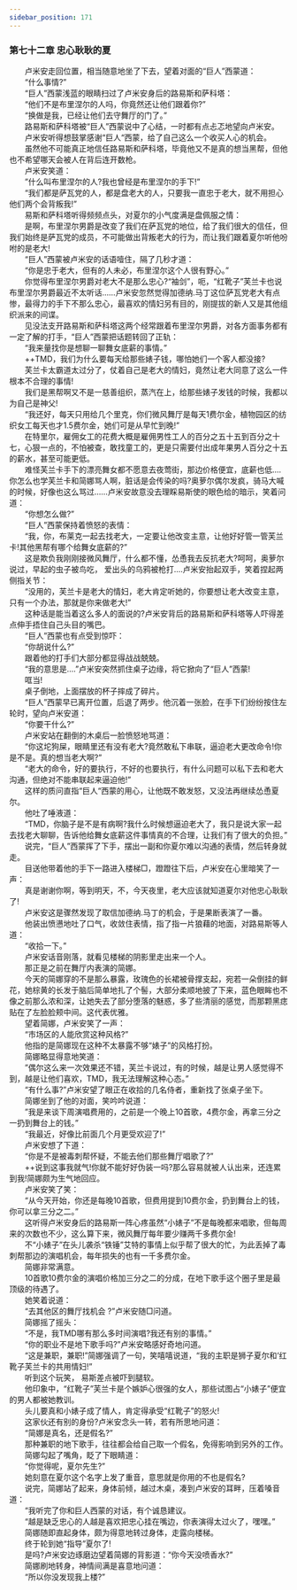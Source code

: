 ```yaml
---
sidebar_position: 171
---
```

### 第七十二章 忠心耿耿的夏  


　　卢米安走回位置，相当随意地坐了下去，望着对面的“巨人”西蒙道：  
　　“什么事情?”  
　　“巨人”西蒙浅蓝的眼睛扫过了卢米安身后的路易斯和萨科塔：  
　　“他们不是布里涅尔的人吗，你竟然还让他们跟着你?”  
　　“换做是我，已经让他们去守舞厅的门了。”  
　　路易斯和萨科塔被“巨人”西蒙说中了心结，一时都有点忐忑地望向卢米安。  
　　卢米安听得想鼓掌感谢“巨人“西蒙，给了自己这么一个收买人心的机会。  
　　虽然他不可能真正地信任路易斯和萨科塔，毕竟他又不是真的想当黑帮，但他也不希望哪天会被人在背后连开数枪。  
　　卢米安笑道：  
　　”什么叫布里涅尔的人?我也曾经是布里涅尔的手下!”  
　　“我们都是萨瓦党的人，都是盘老大的人，只要我一直忠于老大，就不用担心他们两个会背叛我!”  
　　易斯和萨科塔听得频频点头，对夏尔的小气度满是盘佩服之情：  
　　是啊，布里涅尔男爵是改变了我们在萨瓦党的地位，给了我们很大的信任，但我们始终是萨瓦党的成员，不可能做出背叛老大的行为，而让我们跟着夏尔听他吩咐的是老大!  
　　“巨人”西蒙被卢米安的话语噎住，隔了几秒才道：  
　　“你是忠于老大，但有的人未必，布里涅尔这个人很有野心。”  
　　你觉得布里涅尔男爵对老大不是那么忠心?“袖剑”，呃，“红靴子”芙兰卡也说布里涅尔男爵最近不太听话……卢米安忽然觉得加德纳.马丁这位萨瓦党老大有点惨，最得力的手下不那么忠心，最喜欢的情妇另有目的，刚提拔的新人又是其他组织派来的间谍。  
　　见没法支开路易斯和萨科塔这两个经常跟着布里涅尔男爵，对各方面事务都有一定了解的打手，“巨人”西蒙把话题转回了正轨：  
　　“我来量找你是想聊一聊舞女底薪的事情。”  
　　++TMD，我们为什么要每天给那些婊子钱，哪怕她们一个客人都没接?  
　　芙兰卡太霸道太过分了，仗着自己是老大的情妇，竟然让老大同意了这么一件根本不合理的事情!  
　　我们是黑帮啊又不是一慈善组织，蒸汽在上，给那些婊子发钱的时候，我都以为自己是神父!  
　　“我还好，每天只用给几个里克，你们微风舞厅是每天1费尔金，植物园区的纺织女工每天也才1.5费尔金，她们可是从早忙到晚!”  
　　在特里尔，雇佣女工的花费大概是雇佣男性工人的百分之五十五到百分之十七，心狠一点的，不怕被查，敢找童工的，更是只需要付出成年果男人百分之十五的薪水，甚至可能更低。  
　　难怪芙兰卡手下的漂亮舞女都不愿意去夜莺街，那边价格便宜，底薪也低....你怎么也学芙兰卡和简娜骂人啊，脏话是会传染的吗?奥萝尔偶尔发疯，骑马大喊的时候，好像也这么骂过……卢米安故意没去理睬易斯使的眼色给的暗示，笑着问道：  
　　“你想怎么做?”  
　　“巨人”西蒙保持着愤怒的表情：  
　　“我，你，布莱克一起去找老大，一定要让他改变主意，让他好好管一管芙兰卡!其他黑帮有哪个给舞女底薪的?”  
　　这是欺负我刚刚接微风舞厅，什么都不懂，怂恿我去反抗老大?呵呵，奥萝尔说过，早起的虫子被鸟吃， 爱出头的乌鸦被枪打....卢米安抬起双手，笑着捏起两侧指关节：  
　　“没用的，芙兰卡是老大的情妇，老大肯定听她的，你要想让老大改变主意，只有一个办法，那就是你来做老大!”  
　　这种话是能当着这么多人的面说的?卢米安背后的路易斯和萨科塔等人吓得差点伸手捂住自己头目的嘴巴。  
　　“巨人”西蒙也有点受到惊吓：  
　　“你胡说什么?”  
　　跟着他的打手们大部分都显得战战兢兢。  
　　“我的意思是....”卢米安突然抓住桌子边缘，将它掀向了“巨人”西蒙!  
　　哐当!  
　　桌子倒地，上面摆放的杯子摔成了碎片。  
　　“巨人”西蒙早已离开位置，后退了两步。他沉着一张脸，在手下们纷纷按住左轮时，望向卢米安道：  
　　“你要干什么?”  
　　卢米安站在翻倒的木桌后一脸愤怒地骂道：  
　　“你这坨狗屎，眼睛里还有没有老大?竟然敢私下串联，逼迫老大更改命令!你是不是。真的想当老大啊?”  
　　“老大的命令，好的要执行，不好的也要执行，有什么问题可以私下去和老大沟通，但绝对不能串联起来逼迫他!”  
　　这样的质问直指“巨人“西蒙的用心，让他既不敢发怒，又没法再继续怂恿夏尔。  
　　他吐了唾液道：  
　　“TMD，你脑子是不是有病啊?我什么时候想逼迫老大了，我只是说大家一起去找老大聊聊，告诉他给舞女底薪这件事情真的不合理，让我们有了很大的负担。”  
　　说完，“巨人”西蒙挥了下手，摆出一副和你夏尔难以沟通的表情，然后转身就走。  
　　目送他带着他的手下一路进入楼梯□，蹬蹬往下后，卢米安在心里暗笑了一声：  
　　真是谢谢你啊，等到明天，不，今天夜里，老大应该就知道夏尔对他忠心耿耿了!  
　　卢米安这是骤然发现了取信加德纳.马丁的机会，于是果断表演了一番。  
　　他装出愤懑地吐了口气，收敛住表情，指了指一片狼藉的地面，对路易斯等人道：  
　　“收拾一下。”  
　　卢米安话音刚落，就看见楼梯的阴影里走出来一个人。  
　　那正是之前在舞厅内表演的简娜。  
　　今天的简娜穿的不是那么暴露，玫瑰色的长裙被骨撑支起，宛若一朵倒挂的鲜花，她棕黄的长发于脑后简单地扎了个髻，大部分柔顺地披了下来，蓝色眼眸也不像之前那么浓和深，让她失去了部分堕落的魅惑，多了些清丽的感觉，而那颗黑痣贴在了左脸脸颊中间。这代表优雅。  
　　望着简娜，卢米安笑了一声：  
　　“市场区的人能欣赏这种风格?”  
　　他指的是简娜现在这种不太暴露不够“婊子”的风格打扮。  
　　简娜略显得意地笑道：  
　　”偶尔这么来一次效果还不错，芙兰卡说过，有的时候，越是让男人感觉得不到，越是让他们喜欢，TMD，我无法理解这种心态。”  
　　“有什么事?”卢米安望了眼正在收拾的几名侍者，重新找了张桌子坐下。  
　　简娜坐到了他的对面，笑吟吟说道：  
　　”我是来谈下周演唱费用的，之前是一个晚上10首歌，4费尔金，再拿三分之一扔到舞台上的钱。”  
　　“我最近，好像比前面几个月更受欢迎了!”  
　　卢米安想了下道：  
　　“你是不是被毒刺帮怀疑，不能去他们那些舞厅唱歌了?”  
　　++说到这事我就气!你就不能好好伪装一吗?那么容易就被人认出来，还连累到我!简娜颇为生气地回应。  
　　卢米安笑了笑：  
　　“从今天开始，你还是每晚10首歌，但费用提到10费尔金，扔到舞台上的钱，你可以拿三分之二。”  
　　这听得卢米安身后的路易斯一阵心疼虽然“小婊子”不是每晚都来唱歌，但每周来的次数也不少，这么算下来，微风舞厅每年要少赚两千多费尔金!  
　　不“小婊子”在头儿袭杀“铁锤”艾特的事情上似乎帮了很大的忙，为此丢掉了毒刺帮那边的演唱机会，每年损失的也有一千多费尔金。  
　　简娜非常满意。  
　　10首歌10费尔金的演唱价格加三分之二的分成，在地下歌手这个圈子里是最顶级的待遇了。  
　　她笑着说道：  
　　“去其他区的舞厅找机会 ?”卢米安随□问道。  
　　简娜摇了摇头：  
　　“不是，我TMD哪有那么多时间演唱?我还有别的事情。”  
　　“你的职业不是地下歌手吗?”卢米安略感好奇地问道。  
　　“这是兼职，兼职!”简娜强调了一句，笑嘻嘻说道，“我的主职是狮子夏尔和‘红靴子芙兰卡的共用情妇!”  
　　听到这个玩笑， 易斯差点被吓到腿软。  
　　他印象中，“红靴子”芙兰卡是个嫉妒心很强的女人，那些试图占“小婊子”便宜的男人都被她教训。  
　　头儿要真和小婊子成了情人，肯定得承受“红靴子”的怒火!  
　　这家伙还有别的身份?卢米安念头一转，若有所思地问道：  
　　“简娜是真名，还是假名?”  
　　那种兼职的地下歌手，往往都会给自己取一个假名，免得影响到另外的工作。  
　　简娜勾起了嘴角，眨了下眼睛道：  
　　“你觉得呢，夏尔先生?”  
　　她刻意在夏尔这个名字上发了重音，意思就是你用的不也是假名?  
　　说完，简娜站了起来，身体前倾，越过木桌，凑到卢米安的耳畔，压着嗓音道：  
　　“我听完了你和巨人西蒙的对话，有个诚恳建议。  
　　“越是缺乏忠心的人越是喜欢把忠心挂在嘴边，你表演得太过火了，嘿嘿。”  
　　简娜随即直起身体，颇为得意地转过身体，走露向楼梯。  
　　终于轮到她“指导”夏尔了!  
　　是吗?卢米安边琢磨边望着简娜的背影道：“你今天没喷香水?”  
　　简娜刷地转身，神情间满是喜意地问道：  
　　“所以你没发现我上楼?”  
